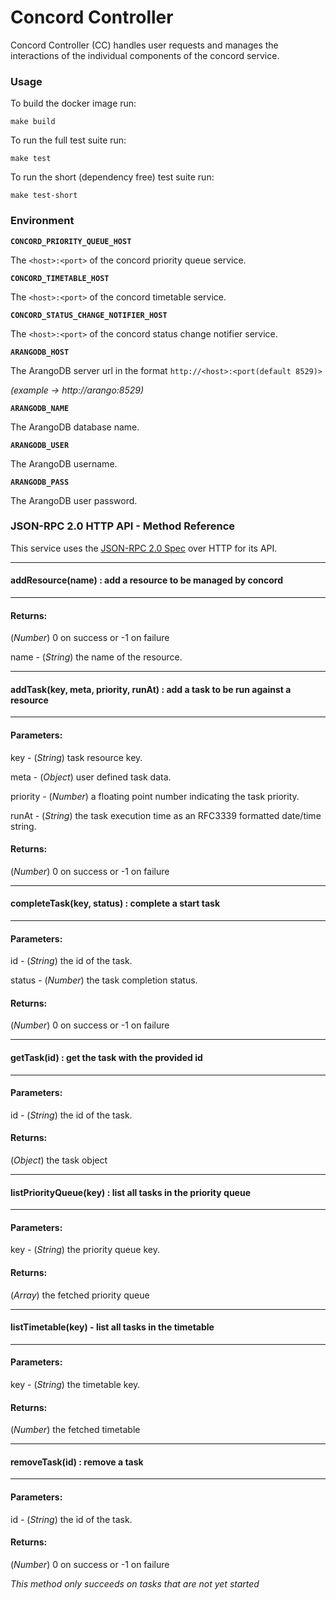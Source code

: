 # Concord Controller

Concord Controller (CC) handles user requests and manages the interactions of the individual components of the concord service.

### Usage
To build the docker image run:

`make build`

To run the full test suite run:

`make test`

To run the short (dependency free) test suite run:

`make test-short`

### Environment

**`CONCORD_PRIORITY_QUEUE_HOST`**

The `<host>:<port>` of the concord priority queue service.

**`CONCORD_TIMETABLE_HOST`**

The `<host>:<port>` of the concord timetable service.

**`CONCORD_STATUS_CHANGE_NOTIFIER_HOST`**

The `<host>:<port>` of the concord status change notifier service.

**`ARANGODB_HOST`**

The ArangoDB server url in the format `http://<host>:<port(default 8529)>`

*(example -> http://arango:8529)*

**`ARANGODB_NAME`**

The ArangoDB database name.

**`ARANGODB_USER`**

The ArangoDB username.

**`ARANGODB_PASS`**

The ArangoDB user password.

### JSON-RPC 2.0 HTTP API - Method Reference

This service uses the [JSON-RPC 2.0 Spec](http://www.jsonrpc.org/specification) over HTTP for its API.

---
#### addResource(name) : add a resource to be managed by concord
---

#### Returns:
(*Number*) 0 on success or -1 on failure

name - (*String*) the name of the resource.

---
#### addTask(key, meta, priority, runAt) : add a task to be run against a resource
---

#### Parameters:

key - (*String*) task resource key.

meta - (*Object*) user defined task data.

priority - (*Number*) a floating point number indicating the task priority.

runAt - (*String*) the task execution time as an RFC3339 formatted date/time string.

#### Returns:
(*Number*) 0 on success or -1 on failure

---
#### completeTask(key, status) : complete a start task
---

#### Parameters:

id - (*String*) the id of the task.

status - (*Number*) the task completion status.

#### Returns:
(*Number*) 0 on success or -1 on failure

---
#### getTask(id) : get the task with the provided id
---

#### Parameters:

id - (*String*) the id of the task.

#### Returns:
(*Object*) the task object

---
#### listPriorityQueue(key) : list all tasks in the priority queue
---

#### Parameters:

key - (*String*) the priority queue key.

#### Returns:
(*Array*) the fetched priority queue

---
#### listTimetable(key) - list all tasks in the timetable
---

#### Parameters:

key - (*String*) the timetable key.

#### Returns:

(*Number*) the fetched timetable

---
#### removeTask(id) : remove a task
---

#### Parameters:

id - (*String*) the id of the task.

#### Returns:
(*Number*) 0 on success or -1 on failure


*This method only succeeds on tasks that are not yet started*
